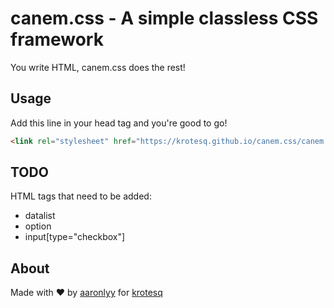 # canem.css - A simple classless CSS framework

You write HTML, canem.css does the rest!

## Usage

Add this line in your head tag and you're good to go!

```html
<link rel="stylesheet" href="https://krotesq.github.io/canem.css/canem.css">
```

## TODO

HTML tags that need to be added:

- datalist
- option
- input[type="checkbox"]

## About

Made with ♥ by [aaronlyy](https://github.com/aaronlyy) for [krotesq](https://github.com/krotesq)
